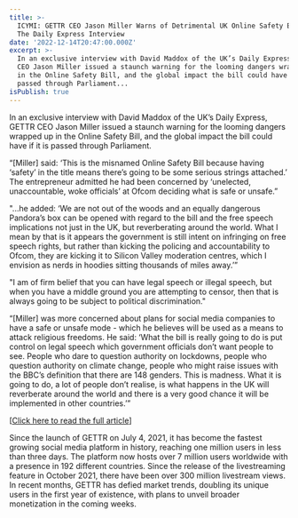 ```yaml
---
title: >-
  ICYMI: GETTR CEO Jason Miller Warns of Detrimental UK Online Safety Bill in
  The Daily Express Interview
date: '2022-12-14T20:47:00.000Z'
excerpt: >-
  In an exclusive interview with David Maddox of the UK’s Daily Express, GETTR
  CEO Jason Miller issued a staunch warning for the looming dangers wrapped up
  in the Online Safety Bill, and the global impact the bill could have if it is
  passed through Parliament... 
isPublish: true
---
```


In an exclusive interview with David Maddox of the UK’s Daily Express, GETTR CEO Jason Miller issued a staunch warning for the looming dangers wrapped up in the Online Safety Bill, and the global impact the bill could have if it is passed through Parliament. 

“\[Miller\] said: ‘This is the misnamed Online Safety Bill because having ‘safety’ in the title means there’s going to be some serious strings attached.’ The entrepreneur admitted he had been concerned by ‘unelected, unaccountable, woke officials’ at Ofcom deciding what is safe or unsafe.”  

"...he added: ‘We are not out of the woods and an equally dangerous Pandora’s box can be opened with regard to the bill and the free speech implications not just in the UK, but reverberating around the world. What I mean by that is it appears the government is still intent on infringing on free speech rights, but rather than kicking the policing and accountability to Ofcom, they are kicking it to Silicon Valley moderation centres, which I envision as nerds in hoodies sitting thousands of miles away.’” 

"I am of firm belief that you can have legal speech or illegal speech, but when you have a middle ground you are attempting to censor, then that is always going to be subject to political discrimination."

“\[Miller\] was more concerned about plans for social media companies to have a safe or unsafe mode - which he believes will be used as a means to attack religious freedoms. He said: ‘What the bill is really going to do is put control on legal speech which government officials don’t want people to see. People who dare to question authority on lockdowns, people who question authority on climate change, people who might raise issues with the BBC’s definition that there are 148 genders. This is madness. What it is going to do, a lot of people don’t realise, is what happens in the UK will reverberate around the world and there is a very good chance it will be implemented in other countries.’” 

\[[Click here to read the full article](https://nam10.safelinks.protection.outlook.com/?url=https%3A%2F%2Fwww.express.co.uk%2Fnews%2Fpolitics%2F1709081%2Fdonald-trump-ally-online-safety-bill-jason-miller-gettr-social-media-uk-law-dxus&data=05%7C01%7Csonnynelson%40gettr.com%7C52e4c920e09e4cc9ea4b08dade13081a%7C28bd1cc1db844a90b436b0d2c8c5771a%7C1%7C0%7C638066470584920487%7CUnknown%7CTWFpbGZsb3d8eyJWIjoiMC4wLjAwMDAiLCJQIjoiV2luMzIiLCJBTiI6Ik1haWwiLCJXVCI6Mn0%3D%7C3000%7C%7C%7C&sdata=mliHPTqDOhLhXH%2B1udl8rqDJKmDBnhqO5efb5TlYBOA%3D&reserved=0)\]

Since the launch of GETTR on July 4, 2021, it has become the fastest growing social media platform in history, reaching one million users in less than three days. The platform now hosts over 7 million users worldwide with a presence in 192 different countries. Since the release of the livestreaming feature in October 2021, there have been over 300 million livestream views. In recent months, GETTR has defied market trends, doubling its unique users in the first year of existence, with plans to unveil broader monetization in the coming weeks.

